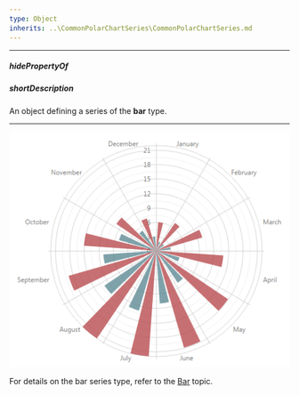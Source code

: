 ```yaml
---
type: Object
inherits: ..\CommonPolarChartSeries\CommonPolarChartSeries.md
---
```

---
##### hidePropertyOf

##### shortDescription
An object defining a series of the <b>bar</b> type.

---
![PolarBarSeriesType ChartJS](/images/ChartJS/PolarBar.png)

For details on the bar series type, refer to the [Bar](/concepts/05%20Widgets/PolarChart/20%20Series%20Types/Bar.md '/Documentation/Guide/Widgets/PolarChart/Series_Types/#Bar') topic.